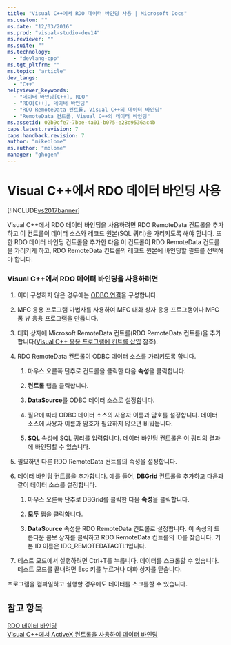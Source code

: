 ```yaml
---
title: "Visual C++에서 RDO 데이터 바인딩 사용 | Microsoft Docs"
ms.custom: ""
ms.date: "12/03/2016"
ms.prod: "visual-studio-dev14"
ms.reviewer: ""
ms.suite: ""
ms.technology: 
  - "devlang-cpp"
ms.tgt_pltfrm: ""
ms.topic: "article"
dev_langs: 
  - "C++"
helpviewer_keywords: 
  - "데이터 바인딩[C++], RDO"
  - "RDO[C++], 데이터 바인딩"
  - "RDO RemoteData 컨트롤, Visual C++의 데이터 바인딩"
  - "RemoteData 컨트롤, Visual C++의 데이터 바인딩"
ms.assetid: 02b9cfe7-7bbe-4a01-b075-e28d9536ac4b
caps.latest.revision: 7
caps.handback.revision: 7
author: "mikeblome"
ms.author: "mblome"
manager: "ghogen"
---
```

# Visual C++에서 RDO 데이터 바인딩 사용
[!INCLUDE[vs2017banner](../../assembler/inline/includes/vs2017banner.md)]

Visual C\+\+에서 RDO 데이터 바인딩을 사용하려면 RDO RemoteData 컨트롤을 추가하고 이 컨트롤이 데이터 소스와 레코드 원본\(SQL 쿼리\)을 가리키도록 해야 합니다.  또한 RDO 데이터 바인딩 컨트롤을 추가한 다음 이 컨트롤이 RDO RemoteData 컨트롤을 가리키게 하고, RDO RemoteData 컨트롤의 레코드 원본에 바인딩할 필드를 선택해야 합니다.  
  
### Visual C\+\+에서 RDO 데이터 바인딩을 사용하려면  
  
1.  이미 구성하지 않은 경우에는 [ODBC 연결](../../data/ado-rdo/odbc-connections.md)을 구성합니다.  
  
2.  MFC 응용 프로그램 마법사를 사용하여 MFC 대화 상자 응용 프로그램이나 MFC 폼 뷰 응용 프로그램을 만듭니다.  
  
3.  대화 상자에 Microsoft RemoteData 컨트롤\(RDO RemoteData 컨트롤\)을 추가합니다\([Visual C\+\+ 응용 프로그램에 컨트롤 삽입](../../data/ado-rdo/inserting-the-control-into-a-visual-cpp-application.md) 참조\).  
  
4.  RDO RemoteData 컨트롤이 ODBC 데이터 소스를 가리키도록 합니다.  
  
    1.  마우스 오른쪽 단추로 컨트롤을 클릭한 다음 **속성**을 클릭합니다.  
  
    2.  **컨트롤** 탭을 클릭합니다.  
  
    3.  **DataSource**를 ODBC 데이터 소스로 설정합니다.  
  
    4.  필요에 따라 ODBC 데이터 소스의 사용자 이름과 암호를 설정합니다.  데이터 소스에 사용자 이름과 암호가 필요하지 않으면 비워둡니다.  
  
    5.  **SQL** 속성에 SQL 쿼리를 입력합니다.  데이터 바인딩 컨트롤은 이 쿼리의 결과에 바인딩할 수 있습니다.  
  
5.  필요하면 다른 RDO RemoteData 컨트롤의 속성을 설정합니다.  
  
6.  데이터 바인딩 컨트롤을 추가합니다.  예를 들어, **DBGrid** 컨트롤을 추가하고 다음과 같이 데이터 소스를 설정합니다.  
  
    1.  마우스 오른쪽 단추로 DBGrid를 클릭한 다음 **속성**을 클릭합니다.  
  
    2.  **모두** 탭을 클릭합니다.  
  
    3.  **DataSource** 속성을 RDO RemoteData 컨트롤로 설정합니다.  이 속성의 드롭다운 콤보 상자를 클릭하고 RDO RemoteData 컨트롤의 ID를 찾습니다.  기본 ID 이름은 IDC\_REMOTEDATACTL1입니다.  
  
7.  테스트 모드에서 실행하려면 Ctrl\+T를 누릅니다.  데이터를 스크롤할 수 있습니다.  테스트 모드를 끝내려면 Esc 키를 누르거나 대화 상자를 닫습니다.  
  
 프로그램을 컴파일하고 실행할 경우에도 데이터를 스크롤할 수 있습니다.  
  
## 참고 항목  
 [RDO 데이터 바인딩](../../data/ado-rdo/rdo-databinding.md)   
 [Visual C\+\+에서 ActiveX 컨트롤을 사용하여 데이터 바인딩](../../data/ado-rdo/databinding-with-activex-controls-in-visual-cpp.md)